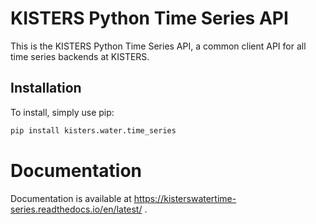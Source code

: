 # KISTERS Python Time Series API

This is the KISTERS Python Time Series API, 
a common client API for all time series backends at KISTERS.

## Installation

To install, simply use pip:

```bash
pip install kisters.water.time_series
```

# Documentation

Documentation is available at https://kisterswatertime-series.readthedocs.io/en/latest/ .